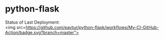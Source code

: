 # python-flask


Status of Last Deployment:<br>
<img src=https://github.com/eavtur/python-flask/workflows/My-CI-GitHub-Action/badge.svg?branch=master"><br>
                                                                                                     

